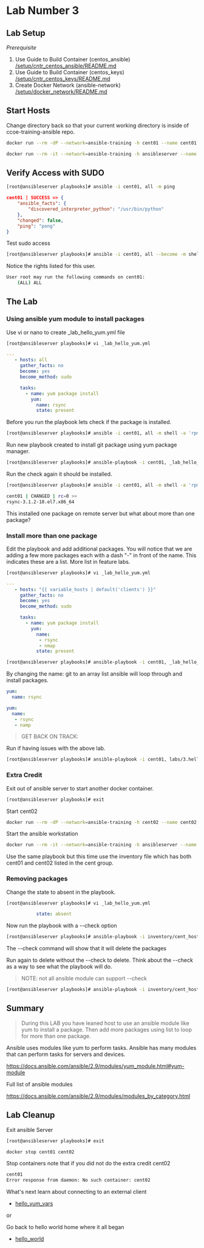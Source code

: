 # Lab Number 3

## Lab Setup

*_Prerequisite_*

1. Use Guide to Build Container (centos_ansible) [/setup/cntr_centos_ansible/README.md](/setup/cntr_centos_ansible/README.md)
1. Use Guide to Build Container (centos_keys) [/setup/cntr_centos_keys/README.md](/setup/cntr_centos_keys/README.md)
1. Create Docker Network (ansible-network) [/setup/docker_network/README.md](/setup/docker_network/README.md)

## Start Hosts

Change directory back so that your current working directory is inside of ccoe-training-ansible repo.

```bash
docker run --rm -dP --network=ansible-training -h cent01 --name cent01 centos_keys
```

```bash
docker run --rm -it --network=ansible-training -h ansibleserver --name ansibleserver -v "${PWD}:/ansible/playbooks" -v "${PWD}/infra_files/ssh:/root/.ssh" centos_ansible:latest bash
```

## Verify Access with SUDO

```bash
[root@ansibleserver playbooks]# ansible -i cent01, all -m ping 
```

```json
cent01 | SUCCESS => {
    "ansible_facts": {
        "discovered_interpreter_python": "/usr/bin/python"
    }, 
    "changed": false, 
    "ping": "pong"
}
```

Test sudo access 

```bash
[root@ansibleserver playbooks]# ansible -i cent01, all --become -m shell -a 'sudo -l'
```

Notice the rights listed for this user.  

```bash
User root may run the following commands on cent01:
    (ALL) ALL
```

## The Lab

### Using ansible yum module to install packages

Use vi or nano to create _lab_hello_yum.yml file

```bash
[root@ansibleserver playbooks]# vi _lab_hello_yum.yml
```

```yaml
---
   - hosts: all 
     gather_facts: no
     become: yes
     become_method: sudo

     tasks:
       - name: yum package install
         yum:
           name: rsync
           state: present
```

Before you run the playbook lets check if the package is installed.

```bash
[root@ansibleserver playbooks]# ansible -i cent01, all -m shell -a 'rpm -qa | grep rsync'
```

Run new playbook created to install git package using yum package manager.

```bash
[root@ansibleserver playbooks]# ansible-playbook -i cent01, _lab_hello_yum.yml
```

Run the check again it should be installed.

```bash
[root@ansibleserver playbooks]# ansible -i cent01, all -m shell -a 'rpm -qa | grep rsync'
```

```bash
cent01 | CHANGED | rc=0 >>
rsync-3.1.2-10.el7.x86_64
```

This installed one package on remote server but what about more than one package?

### Install more than one package

Edit the playbook and add additional packages. You will notice that we are adding a few more packages each with a dash "-" in front of the name.  This indicates these are a list. More list in feature labs.

```bash
[root@ansibleserver playbooks]# vi _lab_hello_yum.yml
```

```yaml
---
   - hosts: "{{ variable_hosts | default('clients') }}"
     gather_facts: no
     become: yes
     become_method: sudo

     tasks:
       - name: yum package install
         yum:
           name:
            - rsync
            - nmap
           state: present
```

```bash
[root@ansibleserver playbooks]# ansible-playbook -i cent01, _lab_hello_yum.yml
```

By changing the name: git to an array list ansible will loop through and install packages.

```yaml
yum:
  name: rsync

yum:
  name:
   - rsync
   - namp
```

> GET BACK ON TRACK:

Run if having issues with the above lab.

```bash
[root@ansibleserver playbooks]# ansible-playbook -i cent01, labs/3.hello_yum/lab_hello_yum.yml
```

### Extra Credit 

Exit out of ansible server to start another docker container.

```bash
[root@ansibleserver playbooks]# exit
```

Start cent02 

```bash
docker run --rm -dP --network=ansible-training -h cent02 --name cent02 centos_keys
```

Start the ansible workstation

```bash
docker run --rm -it --network=ansible-training -h ansibleserver --name ansibleserver -v "${PWD}:/ansible/playbooks" -v $"{PWD}/infra_files/ssh:/root/.ssh" centos_ansible:latest bash
```

Use the same playbook but this time use the inventory file which has both cent01 and cent02 listed in the cent group.

### Removing packages

Change the state to absent in the playbook.

```bash
[root@ansibleserver playbooks]# vi _lab_hello_yum.yml
```

```yaml
           state: absent
```

Now run the playbook with a --check option  

```bash
[root@ansibleserver playbooks]# ansible-playbook -i inventory/cent_hosts.ini _lab_hello_yum.yml -v --check
```

The --check command will show that it will delete the packages

Run again to delete without the --check to delete.  Think about the --check as a way to see what the playbook will do.  

> NOTE: not all ansible module can support --check

```bash
[root@ansibleserver playbooks]# ansible-playbook -i inventory/cent_hosts.ini _lab_hello_yum.yml -v
```

## Summary

> During this LAB you have leaned host to use an ansible module like yum to install a package. Then add more packages using list to loop for more than one package.

Ansible uses modules like yum to perform tasks. Ansible has many modules that can perform tasks for servers and devices. 

https://docs.ansible.com/ansible/2.9/modules/yum_module.html#yum-module

Full list of ansible modules 

https://docs.ansible.com/ansible/2.9/modules/modules_by_category.html


## Lab Cleanup

Exit ansible Server

```bash
[root@ansibleserver playbooks]# exit 
```

```bash
docker stop cent01 cent02
```

Stop containers note that if you did not do the extra credit cent02

```bash
cent01
Error response from daemon: No such container: cent02
```

What's next learn about connecting to an external client

* [hello_yum_vars](../4.hello_yum_vars/README.md)

or

Go back to hello world home where it all began

* [hello_world](/)

